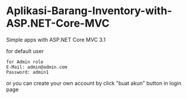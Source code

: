 # Aplikasi-Barang-Inventory-with-ASP.NET-Core-MVC
Simple apps with ASP.NET Core MVC 3.1

for default user
```
for Admin role
E-Mail: admin@admin.com
Password: admin1
```
or you can create your own account
by click "buat akun" button in login page
